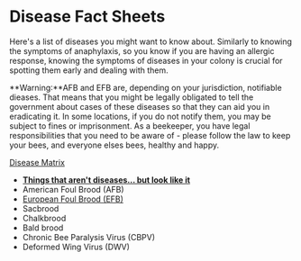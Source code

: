 # Disease Fact Sheets

Here's a list of diseases you might want to know about. Similarly to knowing the symptoms of anaphylaxis, so you know if you are having an allergic response, knowing the symptoms of diseases in your colony is crucial for spotting them early and dealing with them.

**Warning:**AFB and EFB are, depending on your jurisdiction, notifiable dieases. That means that you might be legally obligated to tell the government about cases of these diseases so that they can aid you in eradicating it. In some locations, if you do not notify them, you may be subject to fines or imprisonment. As a beekeeper, you have legal responsibilities that you need to be aware of - please follow the law to keep your bees, and everyone elses bees, healthy and happy.


[Disease Matrix](/diseases/chart)

* [**Things that aren't diseases... but look like it**](/diseases/this_is_not_disease)
* American Foul Brood (AFB)
* [European Foul Brood (EFB)](/diseases/efb)
* Sacbrood
* Chalkbrood
* Bald brood
* Chronic Bee Paralysis Virus (CBPV)
* Deformed Wing Virus (DWV)

